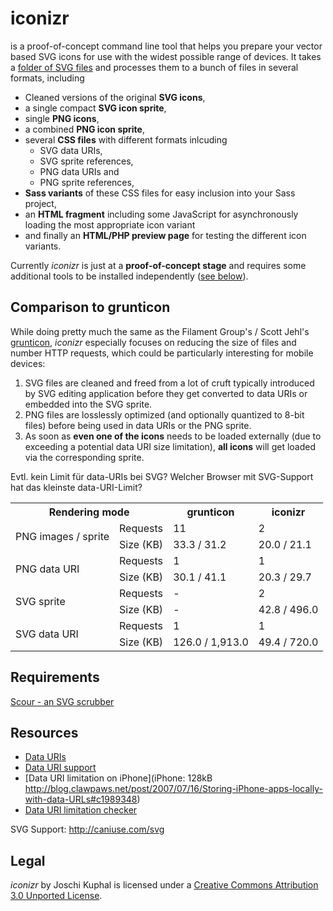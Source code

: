 iconizr
=======
is a proof-of-concept command line tool that helps you prepare your vector based SVG icons for use with the widest possible range of devices. It takes a [folder of SVG files](example/weather) and processes them to a bunch of files in several formats, including

*	Cleaned versions of the original **SVG icons**,
*	a single compact **SVG icon sprite**,
*	single **PNG icons**,
*	a combined **PNG icon sprite**,
*	several **CSS files** with different formats inlcuding
	*	SVG data URIs,
	*	SVG sprite references,
	*	PNG data URIs and
	*	PNG sprite references,
*	**Sass variants** of these CSS files for easy inclusion into your Sass project,
*	an **HTML fragment** including some JavaScript for asynchronously loading the most appropriate icon variant
*	and finally an **HTML/PHP preview page** for testing the different icon variants. 

Currently *iconizr* is just at a **proof-of-concept stage** and requires some additional tools to be installed independently ([see below](#requirements)).  

Comparison to grunticon
-----------------------
While doing pretty much the same as the Filament Group's / Scott Jehl's [grunticon](https://github.com/filamentgroup/grunticon), *iconizr* especially focuses on reducing the size of files and number HTTP requests, which could be particularly interesting for mobile devices:

1.	SVG files are cleaned and freed from a lot of cruft typically introduced by SVG editing application before they get converted to data URIs or embedded into the SVG sprite.
2.	PNG files are losslessly optimized (and optionally quantized to 8-bit files) before being used in data URIs or the PNG sprite.
3.	As soon as **even one of the icons** needs to be loaded externally (due to exceeding a potential data URI size limitation), **all icons** will get loaded via the corresponding sprite.  


Evtl. kein Limit für data-URIs bei SVG? Welcher Browser mit SVG-Support hat das kleinste data-URI-Limit?

<table>
	<tr>
		<th colspan="2">Rendering mode</th>
		<th>grunticon</th>
		<th>iconizr</th>
	</tr>
	<tr>
		<td rowspan="2">PNG images / sprite</td>
		<td>Requests</td>
		<td>11</td>
		<td>2</td>
	</tr>
	<tr>
		<td>Size (KB)</td>
		<td>33.3 / 31.2</td>
		<td>20.0 / 21.1</td>
	</tr>
	<tr>
		<td rowspan="2">PNG data URI</td>
		<td>Requests</td>
		<td>1</td>
		<td>1</td>
	</tr>
	<tr>
		<td>Size (KB)</td>
		<td>30.1 / 41.1</td>
		<td>20.3 / 29.7</td>
	</tr>
	<tr>
		<td rowspan="2">SVG sprite</td>
		<td>Requests</td>
		<td>-</td>
		<td>2</td>
	</tr>
	<tr>
		<td>Size (KB)</td>
		<td>-</td>
		<td>42.8 / 496.0</td>
	</tr>
	<tr>
		<td rowspan="2">SVG data URI</td>
		<td>Requests</td>
		<td>1</td>
		<td>1</td>
	</tr>
	<tr>
		<td>Size (KB)</td>
		<td>126.0 / 1,913.0</td>
		<td>49.4 / 720.0</td>
	</tr>
</table>


Requirements
------------
[Scour - an SVG scrubber](http://www.codedread.com/scour)


Resources
---------

*	[Data URIs](https://developer.mozilla.org/en-US/docs/data_URIs)
*	[Data URI support](http://caniuse.com/datauri)
*	[Data URI limitation on iPhone](iPhone: 128kB http://blog.clawpaws.net/post/2007/07/16/Storing-iPhone-apps-locally-with-data-URLs#c1989348)
*	[Data URI limitation checker](http://odl-nbg.de/test/datauri.php)

SVG Support:
http://caniuse.com/svg

Legal
-----
*iconizr* by Joschi Kuphal is licensed under a [Creative Commons Attribution 3.0 Unported
License](http://creativecommons.org/licenses/by/3.0/).

